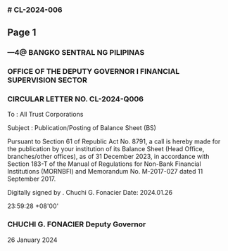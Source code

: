 ### # CL-2024-006

## Page 1

### —4@ BANGKO SENTRAL NG PILIPINAS

### OFFICE OF THE DEPUTY GOVERNOR I FINANCIAL SUPERVISION SECTOR

### CIRCULAR LETTER NO. CL-2024-Q006

To : All Trust Corporations

Subject : Publication/Posting of Balance Sheet (BS)

Pursuant to Section 61 of Republic Act No. 8791, a call is hereby made for the publication by your institution of its Balance Sheet (Head Office, branches/other offices), as of 31 December 2023, in accordance with Section 183-T of the Manual of Regulations for Non-Bank Financial Institutions (MORNBFI) and Memorandum No. M-2017-027 dated 11 September 2017.

Digitally signed by . Chuchi G. Fonacier Date: 2024.01.26

23:59:28 +08'00'

### CHUCHI G. FONACIER Deputy Governor

26 January 2024 